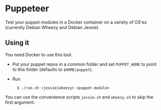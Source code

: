 # Puppeteer

Test your puppet modules in a Docker container on a variety of OS'es (currently Debian Wheezy and Debian Jessie).

## Using it

You need Docker to use this tool.

* Put your puppet repos in a common folder and set `PUPPET_HOME` to point to this folder (defaults to `$HOME/puppet`).
* Run
    
        $ ./run.sh <jessie|wheezy> <puppet-module>

You can use the convenience scripts `jessie.sh` and `wheezy.sh` to skip the first argument.
